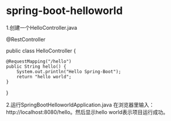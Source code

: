 # spring-boot-helloworld
1.创建一个HelloController.java

@RestController

public class HelloController {

    @RequestMapping("/hello")
    public String hello() {
        System.out.println("Hello Spring-Boot");
        return "hello world";
    }
}


2.运行SpringBootHelloworldApplication.java 在浏览器里输入：http://localhost:8080/hello。然后显示hello world表示项目运行成功。
